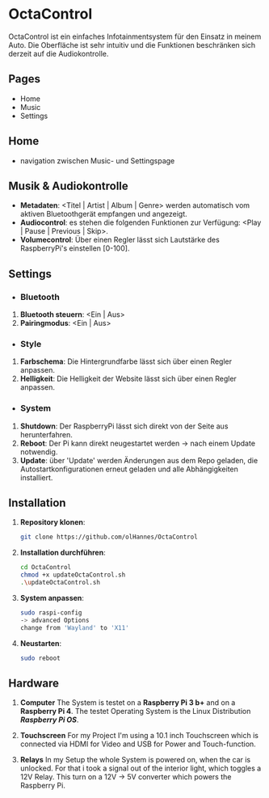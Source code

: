 # OctaControl

OctaControl ist ein einfaches Infotainmentsystem für den Einsatz in meinem Auto. Die Oberfläche ist sehr intuitiv und die Funktionen beschränken sich derzeit auf die Audiokontrolle.

## Pages
- Home
- Music
- Settings


## Home
- navigation zwischen Music- und Settingspage

## Musik & Audiokontrolle

- **Metadaten**: <Titel | Artist | Album | Genre> werden automatisch vom aktiven Bluetoothgerät empfangen und angezeigt.
- **Audiocontrol**: es stehen die folgenden Funktionen zur Verfügung: <Play | Pause | Previous | Skip>.
- **Volumecontrol**: Über einen Regler lässt sich Lautstärke des RaspberryPi's einstellen [0-100].


## Settings

- ### Bluetooth 
1. **Bluetooth steuern**: <Ein | Aus>
2. **Pairingmodus**: <Ein | Aus>

- ### Style
1. **Farbschema**: Die Hintergrundfarbe lässt sich über einen Regler anpassen.
2. **Helligkeit**: Die Helligkeit der Website lässt sich über einen Regler anpassen.

- ### System
1. **Shutdown**: Der RaspberryPi lässt sich direkt von der Seite aus herunterfahren.
2. **Reboot**: Der Pi kann direkt neugestartet werden -> nach einem Update notwendig.
3. **Update**: über 'Update' werden Änderungen aus dem Repo geladen, die Autostartkonfigurationen erneut geladen und alle Abhängigkeiten installiert.


## Installation

1. **Repository klonen**:
   ```bash
   git clone https://github.com/olHannes/OctaControl

2. **Installation durchführen**:
    ```bash
   cd OctaControl
   chmod +x updateOctaControl.sh
   .\updateOctaControl.sh

3. **System anpassen**:
   ```bash
   sudo raspi-config
   -> advanced Options
   change from 'Wayland' to 'X11'

3. **Neustarten**:
    ```bash
   sudo reboot


## Hardware
1. **Computer**
The System is testet on a **Raspberry Pi 3 b+** and on a **Raspberry Pi 4**. The testet Operating System is the Linux Distribution ***Raspberry Pi OS***.

2. **Touchscreen**
For my Project I'm using a 10.1 inch Touchscreen which is connected via HDMI for Video and USB for Power and Touch-function.

3. **Relays**
In my Setup the whole System is powered on, when the car is unlocked. For that i took a signal out of the interior light, which toggles a 12V Relay. This turn on a 12V -> 5V converter which powers the Raspberry Pi.